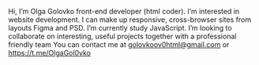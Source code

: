 Hi, I’m Olga Golovko front-end developer (html coder).
I’m interested in website development. I can make up responsive, cross-browser sites from layouts Figma and PSD.
I’m currently study JavaScript.
I’m looking to collaborate on interesting, useful projects together with a professional friendly team
You can contact me at golovkoov0html@gmail.com or https://t.me/OlgaGol0vko

<!---
OlgaGolovko/OlgaGolovko is a ✨ special ✨ repository because its `README.md` (this file) appears on your GitHub profile.
You can click the Preview link to take a look at your changes.
--->
